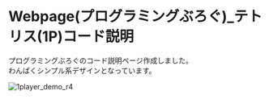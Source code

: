 # Webpage(プログラミングぶろぐ)_テトリス(1P)コード説明
プログラミングぶろぐのコード説明ページ作成しました。  
わんぱくシンプル系デザインとなっています。
  

![1player_demo_r4](https://github.com/hiroaki-tanikawa/webpage_tetoris1p_code/assets/143544995/539b431b-83c7-4674-badf-9681e8ea54bd)

